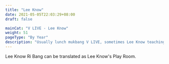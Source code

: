 ```yaml
---
title: "Lee Know"
date: 2021-05-05T22:03:29+08:00
draft: false

mainCat: "V LIVE - Lee Know"
weight: 51
pageType: "By Year"
description: "Usually lunch mukbang V LIVE, sometimes Lee Know teaching choreography and dancing in practice room."
---
```

Lee Know Ri Bang can be translated as Lee Know's Play Room.
